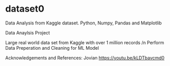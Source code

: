 # dataset0
Data Analysis from Kaggle dataset. Python, Numpy, Pandas and Matplotlib

Data Anaylsis Project

Large real world data set from Kaggle with over 1 million records /n
Perform Data Preperation and Cleaning for ML Model


Acknowledgements and References:
Jovian https://youtu.be/kLDTbavcmd0

